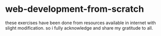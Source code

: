 # web-development-from-scratch
these exercises have been done from resources available in internet with slight modification. so i fully acknowledge and share my gratitude to all.

